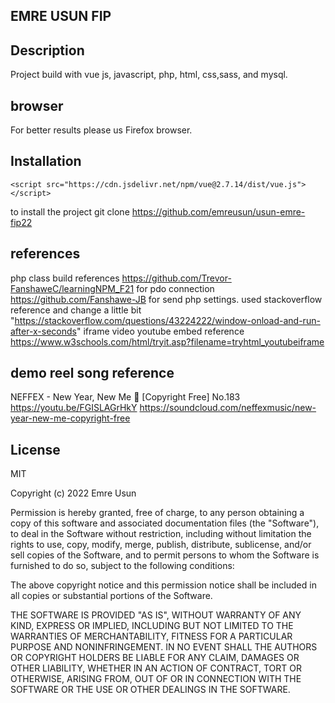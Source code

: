 ## EMRE USUN FIP
## Description
Project build with vue js, javascript, php, html, css,sass, and mysql.
## browser
For better results please us Firefox browser.
## Installation
<!-- vue js cdn compiler connection -->
    <script src="https://cdn.jsdelivr.net/npm/vue@2.7.14/dist/vue.js"></script>

to install the project
git clone https://github.com/emreusun/usun-emre-fip22


## references
php class build references
https://github.com/Trevor-FanshaweC/learningNPM_F21 for pdo connection
https://github.com/Fanshawe-JB for send php settings.
used stackoverflow reference and change a little bit "https://stackoverflow.com/questions/43224222/window-onload-and-run-after-x-seconds"
iframe video youtube embed reference 
https://www.w3schools.com/html/tryit.asp?filename=tryhtml_youtubeiframe

## demo reel song reference
NEFFEX - New Year, New Me 🚀 [Copyright Free] No.183
https://youtu.be/FGISLAGrHkY
https://soundcloud.com/neffexmusic/new-year-new-me-copyright-free



## License
MIT

Copyright (c) 2022 Emre Usun

Permission is hereby granted, free of charge, to any person obtaining a copy
of this software and associated documentation files (the "Software"), to deal
in the Software without restriction, including without limitation the rights
to use, copy, modify, merge, publish, distribute, sublicense, and/or sell
copies of the Software, and to permit persons to whom the Software is
furnished to do so, subject to the following conditions:

The above copyright notice and this permission notice shall be included in all
copies or substantial portions of the Software.

THE SOFTWARE IS PROVIDED "AS IS", WITHOUT WARRANTY OF ANY KIND, EXPRESS OR
IMPLIED, INCLUDING BUT NOT LIMITED TO THE WARRANTIES OF MERCHANTABILITY,
FITNESS FOR A PARTICULAR PURPOSE AND NONINFRINGEMENT. IN NO EVENT SHALL THE
AUTHORS OR COPYRIGHT HOLDERS BE LIABLE FOR ANY CLAIM, DAMAGES OR OTHER
LIABILITY, WHETHER IN AN ACTION OF CONTRACT, TORT OR OTHERWISE, ARISING FROM,
OUT OF OR IN CONNECTION WITH THE SOFTWARE OR THE USE OR OTHER DEALINGS IN THE
SOFTWARE.
